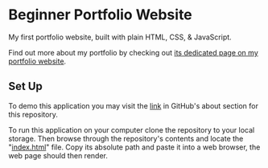 # Beginner Portfolio Website

My first portfolio website, built with plain HTML, CSS, & JavaScript.

Find out more about my portfolio by checking out [its dedicated page on my portfolio website](https://rxvs.dev/projects/portfolio).

## Set Up
To demo this application you may visit the [link](https://ramvilsil.github.io/beginner-portfolio/) in GitHub's about section for this repository.

To run this application on your computer clone the repository to your local storage. 
Then browse through the repository's contents and locate the "[index.html](https://github.com/ramvilsil/beginner-portfolio/blob/main/docs/index.html)" file.
Copy its absolute path and paste it into a web browser, the web page should then render.


